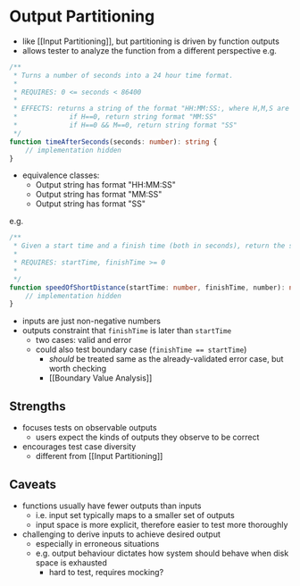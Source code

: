 # Output Partitioning
- like [[Input Partitioning]], but partitioning is driven by function outputs
- allows tester to analyze the function from a different perspective
e.g. 
```ts
/**
 * Turns a number of seconds into a 24 hour time format.
 *
 * REQUIRES: 0 <= seconds < 86400
 *
 * EFFECTS: returns a string of the format "HH:MM:SS:, where H,M,S are digits.
 * 	           if H==0, return string format "MM:SS"
 *	           if H==0 && M==0, return string format "SS"
 */
function timeAfterSeconds(seconds: number): string {
    // implementation hidden
}
```
- equivalence classes:
	- Output string has format "HH:MM:SS"
	- Output string has format "MM:SS"
	- Output string has format "SS"

e.g. 
```ts
/**
 * Given a start time and a finish time (both in seconds), return the speed of a 100 meter short distance run. Throw an exception if startTime < finishTime.
 *
 * REQUIRES: startTime, finishTime >= 0
 * 
 */
function speedOfShortDistance(startTime: number, finishTime, number): number {
    // implementation hidden
}
```
- inputs are just non-negative numbers
- outputs constraint that `finishTime` is later than `startTime`
	- two cases: valid and error
	- could also test boundary case (`finishTime == startTime`)
		- *should* be treated same as the already-validated error case, but worth checking
		- [[Boundary Value Analysis]]

## Strengths
- focuses tests on observable outputs
	- users expect the kinds of outputs they observe to be correct
- encourages test case diversity
	- different from [[Input Partitioning]]

## Caveats
- functions usually have fewer outputs than inputs
	- i.e. input set typically maps to a smaller set of outputs
	- input space is more explicit, therefore easier to test more thoroughly
- challenging to derive inputs to achieve desired output
	- especially in erroneous situations
	- e.g. output behaviour dictates how system should behave when disk space is exhausted
		- hard to test, requires mocking?